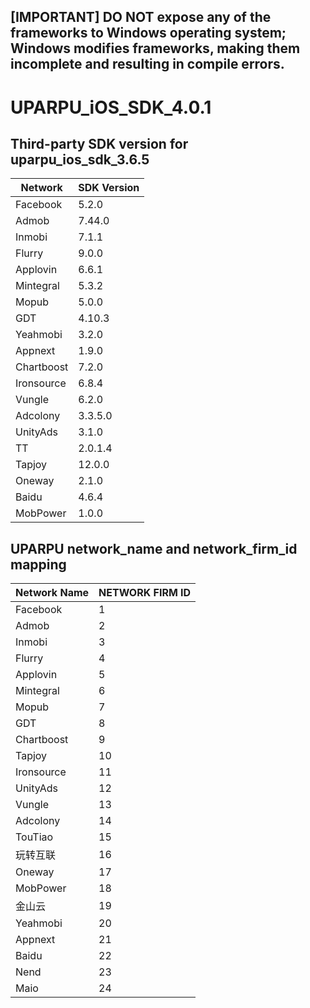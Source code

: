 ## [IMPORTANT] DO NOT expose any of the frameworks to Windows operating system; Windows modifies frameworks, making them incomplete and resulting in compile errors.
# UPARPU_iOS_SDK_4.0.1
## Third-party SDK version for uparpu_ios_sdk_3.6.5


| Network | SDK Version |
|---|---|
| Facebook | 5.2.0 |
| Admob | 7.44.0 |
| Inmobi | 7.1.1 |
| Flurry | 9.0.0 |
| Applovin | 6.6.1 |
| Mintegral | 5.3.2 |
| Mopub | 5.0.0 |
| GDT | 4.10.3 |
| Yeahmobi | 3.2.0 |
| Appnext | 1.9.0 |
| Chartboost | 7.2.0 |
| Ironsource | 6.8.4 |
| Vungle | 6.2.0 |
| Adcolony | 3.3.5.0 |
| UnityAds | 3.1.0 |
| TT | 2.0.1.4 |
| Tapjoy | 12.0.0 |
| Oneway | 2.1.0 |
| Baidu | 4.6.4 |
| MobPower | 1.0.0 |

## UPARPU network_name and network_firm_id mapping

| Network Name| NETWORK FIRM ID|
|---|---|
|Facebook | 1 |
|Admob | 2 |
|Inmobi | 3 | 
|Flurry| 4 | 
|Applovin| 5 | 
|Mintegral | 6 |
|Mopub | 7 |
|GDT | 8|
|Chartboost | 9| 
|Tapjoy | 10 |
|Ironsource | 11|
|UnityAds | 12 |
|Vungle | 13 | 
|Adcolony | 14 | 
|TouTiao|15|
|玩转互联 | 16 |
|Oneway|17|
|MobPower | 18 |
|金山云 | 19 |
|Yeahmobi|20|
|Appnext|21|
|Baidu|22|
|Nend|23|
|Maio|24|
